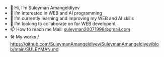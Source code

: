 - 👋 Hi, I’m Suleyman Amangeldiyev
- 👀 I’m interested in WEB and AI programming
- 🌱 I’m currently learning and improving my WEB and AI skills 
- 💞️ I’m looking to collaborate on for WEB developent
- 📫 How to reach me Mail: suleyman20071998@gmail.com
- 🛠  My works /  https://github.com/SuleymanAmangeldiyev/SuleymanAmangeldiyev/blob/main/SULEYMAN.md 

<!---
SuleymanAmangeldiyev/SuleymanAmangeldiyev is a ✨ special ✨ repository because its `README.md` (this file) appears on your GitHub profile.
You can click the Preview link to take a look at your changes.
--->

